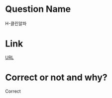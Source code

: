 # Question Name  
H-클린알파  

# Link
[URL](https://softeer.ai/practice/info.do?idx=1&eid=423)  

# Correct or not and why?  
Correct  
